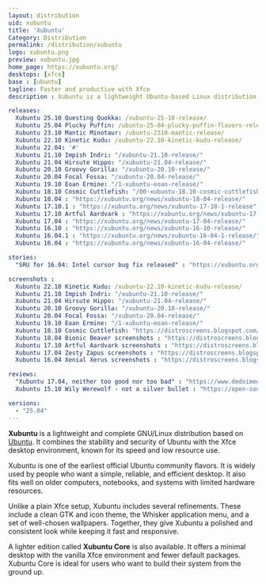 ```yaml
---
layout: distribution
uid: xubuntu
title: 'Xubuntu'
Category: Distribution
permalink: /distribution/xubuntu
logo: xubuntu.png
preview: xubuntu.jpg
home_page: https://xubuntu.org/
desktops: [xfce]
base : [ubuntu]
tagline: Faster and productive with Xfce
description : Xubuntu is a lightweight Ubuntu-based Linux distribution with the Xfce desktop, offering speed, simplicity, and stability for all types of systems.

releases:
  Xubuntu 25.10 Questing Quokka: /xubuntu-25-10-release/
  Xubuntu 25.04 Plucky Puffin: /ubuntu-25-04-plucky-puffin-flavors-release/
  Xubuntu 23.10 Mantic Minotaur: /ubuntu-2310-mantic-release/
  Xubuntu 22.10 Kinetic Kudu: /xubuntu-22.10-kinetic-kudu-release/
  Xubuntu 22.04: '#'
  Xubuntu 21.10 Impish Indri: "/xubuntu-21.10-release/"
  Xubuntu 21.04 Hirsute Hippo: "/xubuntu-21.04-release/"
  Xubuntu 20.10 Groovy Gorilla: "/xubuntu-20.10-release/"
  Xubuntu 20.04 Focal Fossa: "/xubuntu-20.04-release/"
  Xubuntu 19.10 Eoan Ermine: "/1-xubuntu-eoan-release/"
  Xubuntu 18.10 Cosmic Cuttlefish: "/00-xubuntu-18.10-cosmic-cuttlefish-brings-initial-preview-of-xfce-4.13/"
  Xubuntu 18.04 : "https://xubuntu.org/news/xubuntu-18-04-release/"
  Xubuntu 17.10.1 : "https://xubuntu.org/news/xubuntu-17-10-1-release"
  Xubuntu 17.10 Artful Aardvark : "https://xubuntu.org/news/xubuntu-17-10-release/"
  Xubuntu 17.04 : "https://xubuntu.org/news/xubuntu-17-04-release/"
  Xubuntu 16.10 : "https://xubuntu.org/news/xubuntu-16-10-release/"
  Xubuntu 16.04.1 : "https://xubuntu.org/news/xubuntu-16-04-1-release/"
  Xubuntu 16.04 : "https://xubuntu.org/news/xubuntu-16-04-release/"

stories:
  "SRU for 16.04: Intel cursor bug fix released" : "https://xubuntu.org/news/sru-16-04-intel-cursor-bug-fix-released/"

screenshots :
  Xubuntu 22.10 Kinetic Kudu: /xubuntu-22.10-kinetic-kudu-release/
  Xubuntu 21.10 Impish Indri: "/xubuntu-21.10-release/"
  Xubuntu 21.04 Hirsute Hippo: "/xubuntu-21.04-release/"
  Xubuntu 20.10 Groovy Gorilla: "/xubuntu-20.10-release/"
  Xubuntu 20.04 Focal Fossa: "/xubuntu-20.04-release/"
  Xubuntu 19.10 Eoan Ermine: "/1-xubuntu-eoan-release/"
  Xubuntu 18.10 Cosmic Cuttlefish: "https://distroscreens.blogspot.com/2018/11/xubuntu-1810-cosmic-cuttlefish.html"
  Xubuntu 18.04 Bionic Beaver screenshots : "https://distroscreens.blogspot.com/2018/06/xubuntu-1804-bionic-beaver-screenshots.html"
  Xubuntu 17.10 Artful Aardvark screenshots : "https://distroscreens.blogspot.com/2017/11/xubuntu-1710-artful-aardvark-screenshots.html"
  Xubuntu 17.04 Zesty Zapus screenshots : "https://distroscreens.blogspot.com/2017/04/xubuntu-1704-zesty-zapus-screenshots.html"
  Xubuntu 16.04 Xenial Xerus screenshots : "https://distroscreens.blogspot.com/2016/04/xubuntu-1604-lts-xenial-xerus.html"

reviews:
  "Xubuntu 17.04, neither too good nor too bad" : "https://www.dedoimedo.com/computers/xubuntu-zesty.html"
  Xubuntu 15.10 Wily Werewolf - not a silver bullet : "https://open-source-feed.blogspot.com/2015/11/xubuntu-1510-wily-werewolf-not-silver.html"

versions:
  - "25.04"
---
```


**Xubuntu** is a lightweight and complete GNU/Linux distribution based on [Ubuntu](/distribution/ubuntu/). It combines the stability and security of Ubuntu with the Xfce desktop environment, known for its speed and low resource use.

Xubuntu is one of the earliest official Ubuntu community flavors. It is widely used by people who want a simple, reliable, and efficient desktop. It also fits well on older computers, notebooks, and systems with limited hardware resources.

Unlike a plain Xfce setup, Xubuntu includes several refinements. These include a clean GTK and icon theme, the Whisker application menu, and a set of well-chosen wallpapers. Together, they give Xubuntu a polished and consistent look while keeping it fast and responsive.

A lighter edition called **Xubuntu Core** is also available. It offers a minimal desktop with the vanilla Xfce environment and fewer default packages. Xubuntu Core is ideal for users who want to build their system from the ground up.